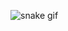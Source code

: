 ![snake gif](https://github.com/douglasarj/douglasarj/blob/output/github-contribution-grid-snake.gif)



